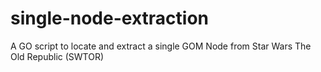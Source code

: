 # single-node-extraction
A GO script to locate and extract a single GOM Node from Star Wars The Old Republic (SWTOR)
